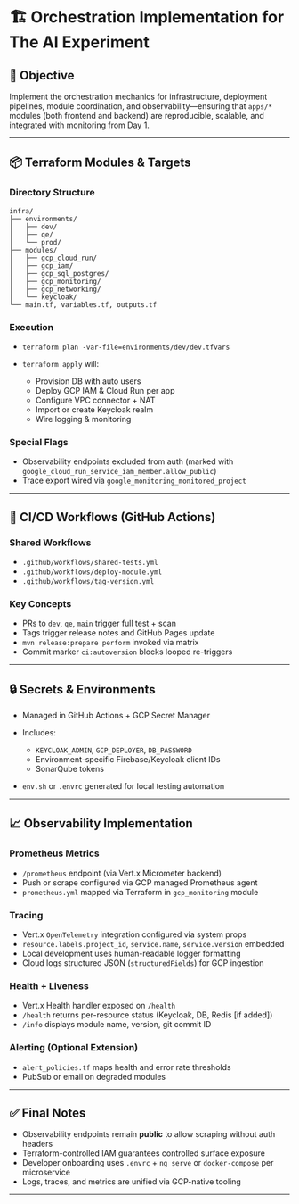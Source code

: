 # 🏗️ Orchestration Implementation for The AI Experiment

## 🎯 Objective

Implement the orchestration mechanics for infrastructure, deployment pipelines, module coordination, and observability—ensuring that `apps/*` modules (both frontend and backend) are reproducible, scalable, and integrated with monitoring from Day 1.

---

## 📦 Terraform Modules & Targets

### Directory Structure

```
infra/
├── environments/
│   ├── dev/
│   ├── qe/
│   └── prod/
├── modules/
│   ├── gcp_cloud_run/
│   ├── gcp_iam/
│   ├── gcp_sql_postgres/
│   ├── gcp_monitoring/
│   ├── gcp_networking/
│   └── keycloak/
└── main.tf, variables.tf, outputs.tf
```

### Execution

* `terraform plan -var-file=environments/dev/dev.tfvars`
* `terraform apply` will:

  * Provision DB with auto users
  * Deploy GCP IAM & Cloud Run per app
  * Configure VPC connector + NAT
  * Import or create Keycloak realm
  * Wire logging & monitoring

### Special Flags

* Observability endpoints excluded from auth (marked with `google_cloud_run_service_iam_member.allow_public`)
* Trace export wired via `google_monitoring_monitored_project`

---

## 🔁 CI/CD Workflows (GitHub Actions)

### Shared Workflows

* `.github/workflows/shared-tests.yml`
* `.github/workflows/deploy-module.yml`
* `.github/workflows/tag-version.yml`

### Key Concepts

* PRs to `dev`, `qe`, `main` trigger full test + scan
* Tags trigger release notes and GitHub Pages update
* `mvn release:prepare perform` invoked via matrix
* Commit marker `ci:autoversion` blocks looped re-triggers

---

## 🔒 Secrets & Environments

* Managed in GitHub Actions + GCP Secret Manager
* Includes:

  * `KEYCLOAK_ADMIN`, `GCP_DEPLOYER`, `DB_PASSWORD`
  * Environment-specific Firebase/Keycloak client IDs
  * SonarQube tokens
* `env.sh` or `.envrc` generated for local testing automation

---

## 📈 Observability Implementation

### Prometheus Metrics

* `/prometheus` endpoint (via Vert.x Micrometer backend)
* Push or scrape configured via GCP managed Prometheus agent
* `prometheus.yml` mapped via Terraform in `gcp_monitoring` module

### Tracing

* Vert.x `OpenTelemetry` integration configured via system props
* `resource.labels.project_id`, `service.name`, `service.version` embedded
* Local development uses human-readable logger formatting
* Cloud logs structured JSON (`structuredFields`) for GCP ingestion

### Health + Liveness

* Vert.x Health handler exposed on `/health`
* `/health` returns per-resource status (Keycloak, DB, Redis \[if added])
* `/info` displays module name, version, git commit ID

### Alerting (Optional Extension)

* `alert_policies.tf` maps health and error rate thresholds
* PubSub or email on degraded modules

---

## ✅ Final Notes

* Observability endpoints remain **public** to allow scraping without auth headers
* Terraform-controlled IAM guarantees controlled surface exposure
* Developer onboarding uses `.envrc` + `ng serve` or `docker-compose` per microservice
* Logs, traces, and metrics are unified via GCP-native tooling

---
